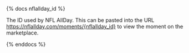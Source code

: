 {% docs nflallday_id %}

The ID used by NFL AllDay. This can be pasted into the URL https://nflallday.com/moments/{nflallday_id} to view the moment on the marketplace.

{% enddocs %}